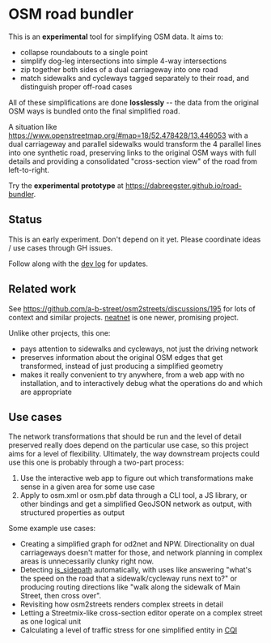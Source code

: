 # OSM road bundler

This is an **experimental** tool for simplifying OSM data. It aims to:

- collapse roundabouts to a single point
- simplify dog-leg intersections into simple 4-way intersections
- zip together both sides of a dual carriageway into one road
- match sidewalks and cycleways tagged separately to their road, and
  distinguish proper off-road cases

All of these simplifications are done **losslessly** -- the data from the
original OSM ways is bundled onto the final simplified road.

<!-- TODO: Example picture -->
A situation like https://www.openstreetmap.org/#map=18/52.478428/13.446053 with
a dual carriageway and parallel sidewalks would transform the 4 parallel lines
into one synthetic road, preserving links to the original OSM ways with full
details and providing a consolidated "cross-section view" of the road from
left-to-right.

Try the **experimental prototype** at https://dabreegster.github.io/road-bundler.

## Status

This is an early experiment. Don't depend on it yet. Please coordinate ideas /
use cases through GH issues.

Follow along with the [dev
log](https://github.com/dabreegster/road-bundler/issues/1) for updates.

## Related work

See https://github.com/a-b-street/osm2streets/discussions/195 for lots of
context and similar projects. [neatnet](https://uscuni.org/neatnet) is one
newer, promising project.

Unlike other projects, this one:

- pays attention to sidewalks and cycleways, not just the driving network
- preserves information about the original OSM edges that get transformed,
  instead of just producing a simplified geometry
- makes it really convenient to try anywhere, from a web app with no
  installation, and to interactively debug what the operations do and which are
  appropriate

## Use cases

The network transformations that should be run and the level of detail
preserved really does depend on the particular use case, so this project aims
for a level of flexibility. Ultimately, the way downstream projects could use
this one is probably through a two-part process:

1.  Use the interactive web app to figure out which transformations make sense
    in a given area for some use case
2.  Apply to osm.xml or osm.pbf data through a CLI tool, a JS library, or other
    bindings and get a simplified GeoJSON network as output, with structured
    properties as output

Some example use cases:

- Creating a simplified graph for od2net and NPW. Directionality on dual
  carriageways doesn't matter for those, and network planning in complex areas
  is unnecessarily clunky right now.
- Detecting
  [is_sidepath](https://wiki.openstreetmap.org/wiki/Proposal:Key:is_sidepath)
  automatically, with uses like answering "what's the speed on the road that a
  sidewalk/cycleway runs next to?" or producing routing directions like "walk
  along the sidewalk of Main Street, then cross over".
- Revisiting how osm2streets renders complex streets in detail
- Letting a Streetmix-like cross-section editor operate on a complex street as
  one logical unit
- Calculating a level of traffic stress for one simplified entity in
  [CQI](https://www.osm-verkehrswende.org/cqi/map/?anzeige=cqi&map=18.2%2F13.45162%2F52.47809&filters=usable-yes)
